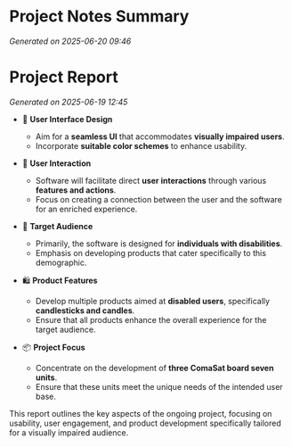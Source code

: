 # Project Notes Summary

*Generated on 2025-06-20 09:46*

# Project Report

*Generated on 2025-06-19 12:45*

- 🎨 **User Interface Design**
  - Aim for a **seamless UI** that accommodates **visually impaired users**.
  - Incorporate **suitable color schemes** to enhance usability.

- 💬 **User Interaction**
  - Software will facilitate direct **user interactions** through various **features and actions**.
  - Focus on creating a connection between the user and the software for an enriched experience.

- 🎯 **Target Audience**
  - Primarily, the software is designed for **individuals with disabilities**.
  - Emphasis on developing products that cater specifically to this demographic.

- 🛍️ **Product Features**
  - Develop multiple products aimed at **disabled users**, specifically **candlesticks and candles**. 
  - Ensure that all products enhance the overall experience for the target audience.

- 📦 **Project Focus**
  - Concentrate on the development of **three ComaSat board seven units**.
  - Ensure that these units meet the unique needs of the intended user base.

This report outlines the key aspects of the ongoing project, focusing on usability, user engagement, and product development specifically tailored for a visually impaired audience.